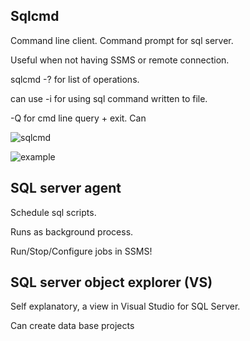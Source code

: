 
## Sqlcmd

Command line client.
Command prompt for sql server.

Useful when not having SSMS or remote connection.

sqlcmd -? for list of operations.

can use -i for using sql command written to file.

-Q for cmd line query + exit. Can 


![sqlcmd](bilder/sqlcmd.png)

![example](bilder/sqlcmdexample.png)


## SQL server agent

Schedule sql scripts.

Runs as background process.

Run/Stop/Configure jobs in SSMS!

## SQL server object explorer (VS)

Self explanatory, a view in Visual Studio for SQL Server.

Can create data base projects

